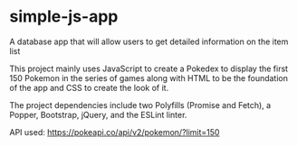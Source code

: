 # simple-js-app
A database app that will allow users to get detailed information on the item list

This project mainly uses JavaScript to create a Pokedex to display the first 150 Pokemon in the series of games along with HTML to be the foundation of the app and CSS to create the look of it.

The project dependencies include two Polyfills (Promise and Fetch), a Popper, Bootstrap, jQuery, and the ESLint linter.

API used: https://pokeapi.co/api/v2/pokemon/?limit=150
